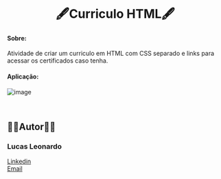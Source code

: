 <h1 align="center">🖋Curriculo HTML🖋</h1>

<h4>Sobre:</h4> Atividade de criar um curriculo em HTML com CSS separado e links para acessar os certificados caso tenha.

<br/>

<h4>Aplicação:</h4>

![image](https://user-images.githubusercontent.com/61885918/198205415-1824f680-0974-4b9f-b7d3-19f07c1c6985.png)

<br />
<h2>🧔🏻Autor🧔🏻</h2>

<h3>Lucas Leonardo</h3>

[Linkedin](https://www.linkedin.com/in/caslujpg/)</br>
[Email](caslujpg@gmail.com)

